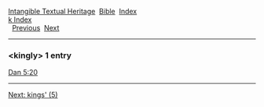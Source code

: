 [Intangible Textual Heritage](../../index)  [Bible](../index) 
[Index](index)   
[k Index](_k_)  
  [Previous](c06476)  [Next](c06478) 

------------------------------------------------------------------------

### &lt;kingly&gt; 1 entry

[Dan 5:20](../kjv/dan005.htm#020)  

------------------------------------------------------------------------

[Next: kings' (5)](c06478)
